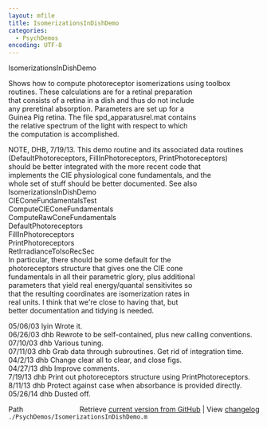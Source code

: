 ```yaml
---
layout: mfile
title: IsomerizationsInDishDemo
categories:
  - PsychDemos
encoding: UTF-8
---
```


IsomerizationsInDishDemo  

Shows how to compute photoreceptor isomerizations using toolbox  
routines.  These calculations are for a retinal preparation  
that consists of a retina in a dish and thus do not include  
any preretinal absorption.  Parameters are set up for a  
Guinea Pig retina.  The file spd\_apparatusrel.mat contains  
the relative spectrum of the light with respect to which  
the computation is accomplished.  

NOTE, DHB, 7/19/13. This demo routine and its associated data routines  
(DefaultPhotoreceptors, FillInPhotoreceptors, PrintPhotoreceptors)  
should be better integrated with the more recent code that  
implements the CIE physiological cone fundamentals, and the  
whole set of stuff should be better documented.  See also  
   IsomerizationsInDishDemo  
   CIEConeFundamentalsTest  
   ComputeCIEConeFundamentals  
   ComputeRawConeFundamentals  
   DefaultPhotoreceptors  
   FillInPhotoreceptors  
   PrintPhotoreceptors  
   RetIrradianceToIsoRecSec  
In particular, there should be some default for the  
photoreceptors structure that gives one the CIE cone  
fundamentals in all their parametric glory, plus additional  
parameters that yield real energy/quantal sensitivites so  
that the resulting coordinates are isomerization rates in  
real units.  I think that we're close to having that, but  
better documentation and tidying is needed.  

05/06/03 lyin Wrote it.  
06/26/03 dhb    Rewrote to be self-contained, plus new calling conventions.  
07/10/03 dhb  Various tuning.  
07/11/03 dhb  Grab data through subroutines.  Get rid of integration time.  
04/2/13  dhb  Change clear all to clear, and close figs.  
04/27/13 dhb  Improve comments.  
7/19/13  dhb  Print out photoreceptors structure using PrintPhotoreceptors.  
8/11/13  dhb  Protect against case when absorbance is provided directly.  
05/26/14 dhb  Dusted off.  


<div class="code_header" style="text-align:right;">
  <span style="float:left;">Path&nbsp;&nbsp;</span> <span class="counter">Retrieve <a href=
  "https://raw.github.com/Psychtoolbox-3/Psychtoolbox-3/beta/./PsychDemos/IsomerizationsInDishDemo.m">current version from GitHub</a> | View <a href=
  "https://github.com/Psychtoolbox-3/Psychtoolbox-3/commits/beta/./PsychDemos/IsomerizationsInDishDemo.m">changelog</a></span>
</div>
<div class="code">
  <code>./PsychDemos/IsomerizationsInDishDemo.m</code>
</div>
